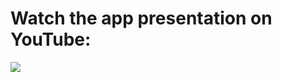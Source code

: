 <h1> Watch the app presentation on YouTube: </h1>

[![](https://markdown-videos-api.jorgenkh.no/youtube/DOf2-2zL30c)](https://youtu.be/DOf2-2zL30c)
